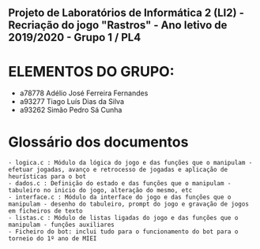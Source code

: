 ## Projeto de Laboratórios de Informática 2 (LI2) - Recriação do jogo "Rastros" - Ano letivo de 2019/2020 - Grupo 1 / PL4

# ELEMENTOS DO GRUPO:  
- a78778 Adélio José Ferreira Fernandes
- a93277 Tiago Luís Dias da Silva
- a93262 Simão Pedro Sá Cunha

# Glossário dos documentos
```
- logica.c : Módulo da lógica do jogo e das funções que o manipulam - efetuar jogadas, avanço e retrocesso de jogadas e aplicação de heurísticas para o bot
- dados.c : Definição do estado e das funções que o manipulam - tabuleiro no inicio do jogo, alteração do mesmo, etc
- interface.c : Módulo da interface do jogo e das funções que o manipulam - desenho do tabuleiro, prompt do jogo e gravação de jogos em ficheiros de texto
- listas.c : Módulo de listas ligadas do jogo e das funções que o manipulam - funções auxiliares
- Ficheiro do bot: inclui tudo para o funcionamento do bot para o torneio do 1º ano de MIEI
```
